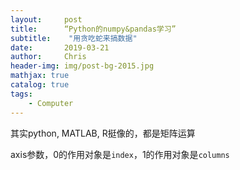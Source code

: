 ```yaml
---
layout:     post
title:      “Python的numpy&pandas学习”
subtitle:    "用贪吃蛇来搞数据"
date:       2019-03-21
author:     Chris
header-img: img/post-bg-2015.jpg
mathjax: true
catalog: true
tags:
    - Computer
---
```


其实python, MATLAB, R挺像的，都是矩阵运算

axis参数，0的作用对象是`index`，1的作用对象是`columns`
